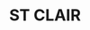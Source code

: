 ---
lastmod: '2025-04-06T06:05:20+00:00'
latitude: -33.82252
layout: suburb
longitude: 150.781767
postcode: '2759'
state: NSW
title: ST CLAIR
url: /nsw/st-clair/
---